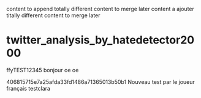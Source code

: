 content to append
totally different content to merge later
content a ajouter
titally different content to merge later
# twitter_analysis_by_hatedetector2000

ffyTEST12345
bonjour
oe oe

406815715e7a25afda33fd1486a71365013b50b1
Nouveau test par le joueur français
testclara
